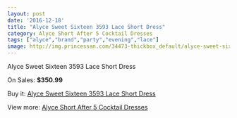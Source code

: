 ```yaml
---
layout: post
date: '2016-12-18'
title: "Alyce Sweet Sixteen 3593 Lace Short Dress"
category: Alyce Short After 5 Cocktail Dresses
tags: ["alyce","brand","party","evening","lace"]
image: http://img.princessan.com/34473-thickbox_default/alyce-sweet-sixteen-3593-lace-short-dress.jpg
---
```

Alyce Sweet Sixteen 3593 Lace Short Dress

On Sales: **$350.99**
<a href="https://www.princessan.com/en/16139-alyce-sweet-sixteen-3593-lace-short-dress.html"><amp-img layout="responsive" width="600" height="600" src="//img.princessan.com/34473-thickbox_default/alyce-sweet-sixteen-3593-lace-short-dress.jpg" alt="Alyce Sweet Sixteen 3593 Lace Short Dress 0" /></a>
<a href="https://www.princessan.com/en/16139-alyce-sweet-sixteen-3593-lace-short-dress.html"><amp-img layout="responsive" width="600" height="600" src="//img.princessan.com/34474-thickbox_default/alyce-sweet-sixteen-3593-lace-short-dress.jpg" alt="Alyce Sweet Sixteen 3593 Lace Short Dress 1" /></a>

Buy it: [Alyce Sweet Sixteen 3593 Lace Short Dress](https://www.princessan.com/en/16139-alyce-sweet-sixteen-3593-lace-short-dress.html "Alyce Sweet Sixteen 3593 Lace Short Dress")

View more: [Alyce Short After 5 Cocktail Dresses](https://www.princessan.com/en/132- "Alyce Short After 5 Cocktail Dresses")